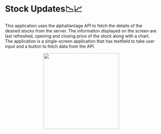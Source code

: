 # Stock Updates📉📈

 
This application uses the alphaVantage API to fetch the details of the desired stocks from the server.
The information displayed on the screen are last refreshed, opening and closing price of the stock along with a chart.
The application is a single-screen application that has textfield to take user input and a button to fetch data from the API.
<p align="center">
<img src="https://github.com/user-attachments/assets/577d469d-08ac-46ce-8398-0616f6e3fa5f"  width="250">
</p>
